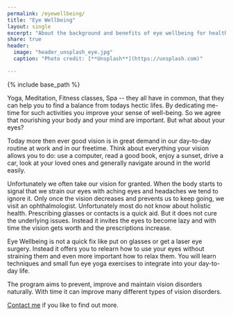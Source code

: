 ```yaml
---
permalink: /eyewellbeing/
title: "Eye Wellbeing"
layout: single
excerpt: "About the background and benefits of eye wellbeing for healthy and vital vision."
share: true
header:
  image: "header_unsplash_eye.jpg"
  caption: "Photo credit: [**Unsplash**](https://unsplash.com)"

---
```


{% include base_path %}

[comment]: <> (TODO: Add a nice header?)

Yoga, Meditation, Fitness classes, Spa -- they all have in common, that they can help you to find a balance from todays hectic lifes. By dedicating me-time for such activities you improve your sense of well-being.
So we agree that nourishing your body and your mind are important. But what about your eyes?

Today more then ever good vision is in great demand in our day-to-day routine at work and in our freetime. 
Think about everything your vision allows you to do: use a computer, read a good book, enjoy a sunset, drive a car, look at your loved ones and generally navigate around in the world easily.

Unfortunately we often take our vision for granted. When the body starts to signal that we strain our eyes with aching eyes and headaches we tend to ignore it. Only once the vision decreases and prevents us to keep going, we visit an ophthalmologist. Unfortunately most do not know about holistic health. Prescribing glasses or contacts is a quick aid. But it does not cure the underlying issues. Instead it invites the eyes to become lazy and with time the vision gets worth and the prescriptions increase. 

[comment]: <> (read more on extra blog post)

Eye Wellbeing is not a quick fix like put on glasses or get a laser eye surgery. Instead it offers you to relearn how to use your eyes without straining them and even more important how to relax them. 
You will learn techniques and small fun eye yoga exercises to integrate into your day-to-day life. 


The program aims to prevent, improve and maintain vision disorders naturally. With time it can improve many different types of vision disorders. 

[Contact me](/coaching) if you like to find out more. 



[comment]: <> (Add link about food)

[comment]: <> (Add some research link to read further on this)


[comment]: <> (You can read more about my own journey to a healthy and vital vision [here].)
